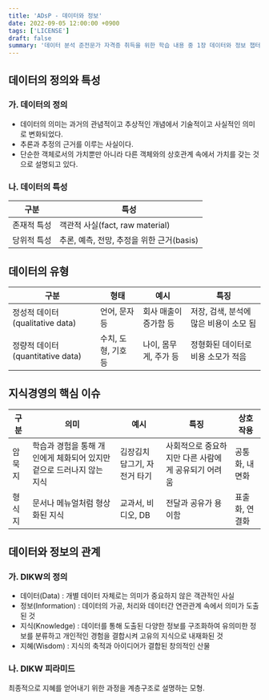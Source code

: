 ```yaml
---
title: 'ADsP - 데이터와 정보'
date: 2022-09-05 12:00:00 +0900
tags: ['LICENSE']
draft: false
summary: '데이터 분석 준전문가 자격증 취득을 위한 학습 내용 중 1장 데이터와 정보 챕터 정리 내용'
---
```


## 데이터의 정의와 특성

### 가. 데이터의 정의

- 데이터의 의미는 과거의 관념적이고 추상적인 개념에서 기술적이고 사실적인 의미로 변화되었다.
- 추론과 추정의 근거를 이루는 사실이다.
- 단순한 객체로서의 가치뿐만 아니라 다른 객체와의 상호관계 속에서 가치를 갖는 것으로 설명되고 있다.

### 나. 데이터의 특성

|구분|특성|
|---|---|
|존재적 특성|객관적 사실(fact, raw material)|
|당위적 특성|추론, 예측, 전망, 추정을 위한 근거(basis)|

## 데이터의 유형

|구분|형태|예시|특징|
|---|---|---|---|
|정성적 데이터(qualitative data)|언어, 문자 등|회사 매출이 증가함 등|저장, 검색, 분석에 많은 비용이 소모 됨|
|정량적 데이터(quantitative data)|수치, 도형, 기호 등|나이, 몸무게, 주가 등|정형화된 데이터로 비용 소모가 적음|
## 지식경영의 핵심 이슈

|구분|의미|예시|특징|상호작용|
|---|---|---|---|---|
|암묵지|학습과 경험을 통해 개인에게 체화되어 있지만 겉으로 드러나지 않는 지식|김장김치 담그기, 자전거 타기|사회적으로 중요하지만 다른 사람에게 공유되기 어려움|공통화, 내면화|
|형식지|문서나 메뉴얼처럼 형상화된 지식|교과서, 비디오, DB|전달과 공유가 용이함|표출화, 연결화|

## 데이터와 정보의 관계

### 가. DIKW의 정의

- 데이터(Data) : 개별 데이터 자체로는 의미가 중요하지 않은 객관적인 사실
- 정보(Information) : 데이터의 가공, 처리와 데이터간 연관관계 속에서 의미가 도출된 것
- 지식(Knowledge) : 데이터를 통해 도출된 다양한 정보를 구조화하여 유의미한 정보를 분류하고 개인적인 경험을 결합시켜 고유의 지식으로 내재화된 것
- 지혜(Wisdom) : 지식의 축적과 아이디어가 결합된 창의적인 산물

### 나. DIKW 피라미드

최종적으로 지혜를 얻어내기 위한 과정을 계층구조로 설명하는 모형.